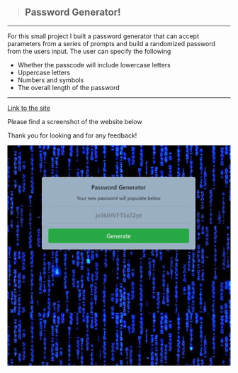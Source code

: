 > ## Password Generator!
---
For this small project I built a password generator that can accept parameters from a series of prompts and build a randomized password from the users input. The user can specify the following
- Whether the passcode will include lowercase letters
- Uppercase letters
- Numbers and symbols
- The overall length of the password
---
[Link to the site](https://jpeyton-hub.github.io/PasswordGenerator/)

Please find a screenshot of the website below

Thank you for looking and for any feedback!

![Password Generator](images/passgen.jpeg)
